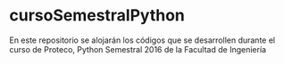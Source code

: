 # cursoSemestralPython
En este repositorio se alojarán los códigos que se desarrollen durante el curso de Proteco, Python Semestral 2016 de la Facultad de Ingeniería 
